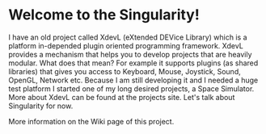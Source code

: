 # Welcome to the Singularity!

I have an old project called XdevL (eXtended DEVice Library) which is a platform in-depended plugin oriented programming framework. XdevL provides a mechanism that helps you to develop projects that are heavily modular. What does that mean? For example it supports plugins (as shared libraries) that gives you access to Keyboard, Mouse, Joystick, Sound, OpenGL, Network etc. 
Because I am still developing it and I needed a huge test platform I started one of my long desired projects, a Space Simulator. More about XdevL can be found at the projects site. Let's talk about Singularity for now.

More information on the Wiki page of this project.
